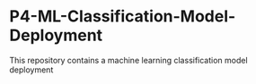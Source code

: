 # P4-ML-Classification-Model-Deployment
This repository contains a  machine learning classification model deployment
